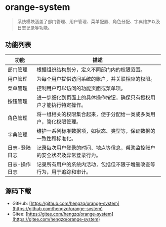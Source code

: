 # orange-system
> 系统模块涵盖了部门管理、用户管理、菜单配置、角色分配、字典维护以及日志记录等功能。

## 功能列表

| 功能      | 描述                                    |
|---------|---------------------------------------|
| 部门管理    | 根据组织结构划分，定义不同部门内的权限范围。                |
| 用户管理    | 为每个用户提供访问系统的账户，并关联相应的权限。              |
| 菜单管理    | 控制用户可以访问的功能页面或菜单项。                    |
| 按钮管理    | 进一步细化到页面上的具体操作按钮，确保只有授权用户才能执行特定操作。    |
| 角色管理    | 将一组相关的权限集合起来，便于分配给一类或多类用户，简化权限管理。     |
| 字典管理    | 维护一系列标准数据项，如状态、类型等，保证数据的一致性和标准化。      |
| 日志-登陆日志 | 记录每次用户登录的时间、地点等信息，帮助监控账户的安全状况及异常登录行为。 |
| 日志-操作日志 | 记录所有用户的系统内活动，包括但不限于增删改查等行为，用于追踪和审计。   |


## 源码下载
- GitHub: [https://github.com/hengzq/orange-system](https://github.com/hengzq/orange-system)
- Gitee: [https://gitee.com/hengzq/orange-system](https://gitee.com/hengzq/orange-system)
